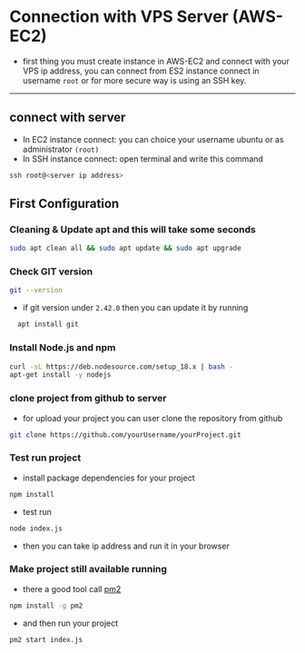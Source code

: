 # Connection with VPS Server (AWS-EC2)

- first thing you must create instance in AWS-EC2 and connect with your VPS ip address, you can connect from ES2 instance connect in username ```root``` or for more secure way is using an SSH key.

---
## connect with server

- In EC2 instance connect: you can choice your username ubuntu or as administrator ```(root)```
- In SSH instance connect: open terminal and write this command 
```bash
ssh root@<server ip address>
```

## First Configuration

### Cleaning & Update apt and this will take some seconds

```bash
sudo apt clean all && sudo apt update && sudo apt upgrade
```
### Check GIT version
```bash
git --version
```

- if git version under ```2.42.0``` then you can update it by running 
```bash 
  apt install git 
```
### Install Node.js and npm
```bash
curl -sL https://deb.nodesource.com/setup_18.x | bash -
apt-get install -y nodejs
```

### clone project from github to server
- for upload your project you can user clone the repository from github

```bash
git clone https://github.com/yourUsername/yourProject.git
```
### Test run project

- install package dependencies for your project
```bash
npm install
```
- test run
```bash
node index.js
```

- then you can take ip address and run it in your browser
### Make project still available running

- there a good tool call [pm2](https://github.com/Unitech/pm2)
```bash
npm install -g pm2
```
- and then run your project
```bash
pm2 start index.js
```